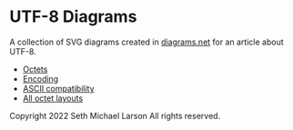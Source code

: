 # UTF-8 Diagrams

A collection of SVG diagrams created in [diagrams.net](https://app.diagrams.net) for an article about UTF-8.

- [Octets](https://raw.githubusercontent.com/sethmlarson/utf-8-diagrams/main/octets.svg)
- [Encoding](https://raw.githubusercontent.com/sethmlarson/utf-8-diagrams/main/encoding.svg)
- [ASCII compatibility](https://raw.githubusercontent.com/sethmlarson/utf-8-diagrams/main/ascii-compatibility.svg)
- [All octet layouts](https://raw.githubusercontent.com/sethmlarson/utf-8-diagrams/main/all-octets.svg)

Copyright 2022 Seth Michael Larson All rights reserved.
